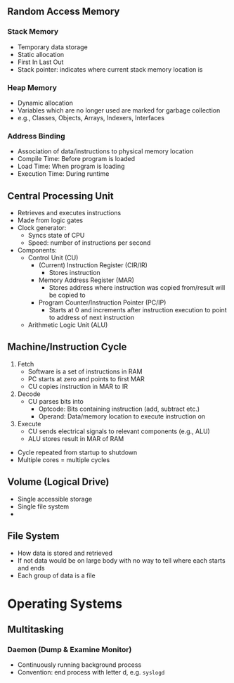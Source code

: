 ## Random Access Memory
### Stack Memory
- Temporary data storage
- Static allocation
- First In Last Out
- Stack pointer: indicates where current stack memory location is

### Heap Memory
- Dynamic allocation
- Variables which are no longer used are marked for garbage collection
- e.g., Classes, Objects, Arrays, Indexers, Interfaces

### Address Binding
- Association of data/instructions to physical memory location
- Compile Time: Before program is loaded 
- Load Time: When program is loading
- Execution Time: During runtime
## Central Processing Unit
- Retrieves and executes instructions
- Made from logic gates
- Clock generator:
  - Syncs state of CPU
  - Speed: number of instructions per second
- Components:
  - Control Unit (CU)
    - (Current) Instruction Register (CIR/IR)
      - Stores instruction 
    - Memory Address Register (MAR)
      - Stores address where instruction was copied from/result will be copied to
    - Program Counter/Instruction Pointer (PC/IP)
      - Starts at 0 and increments after instruction execution to point to address of next instruction
  - Arithmetic Logic Unit (ALU)
## Machine/Instruction Cycle
1. Fetch
   - Software is a set of instructions in RAM
   - PC starts at zero and points to first MAR
   - CU copies instruction in MAR to IR
2. Decode
   - CU parses bits into 
     - Optcode: Bits containing instruction (add, subtract etc.)
     - Operand: Data/memory location to execute instruction on
3. Execute
   - CU sends electrical signals to relevant components (e.g., ALU)
   - ALU stores result in MAR of RAM
- Cycle repeated from startup to shutdown
- Multiple cores = multiple cycles

## Volume (Logical Drive)
- Single accessible storage 
- Single file system
- 
## File System
- How data is stored and retrieved
- If not data would be on large body with no way to tell where each starts and ends
- Each group of data is a file

# Operating Systems
## Multitasking
### Daemon (Dump & Examine Monitor)  
- Continuously running background process 
- Convention: end process with letter d, e.g. `syslogd`
